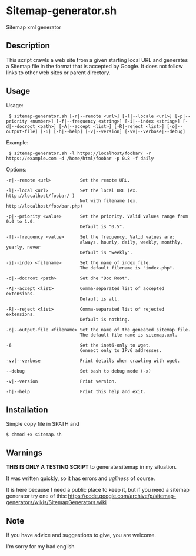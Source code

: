 # Sitemap-generator.sh

Sitemap xml generator

## Description

This script crawls a web site from a given starting local URL and generates a Sitemap file in the format that is accepted by Google.
It does not follow links to other web sites or parent directory.

## Usage

  Usage:

     $ sitemap-generator.sh [-r|--remote <url>] [-l|--locale <url>] [-p|--priority <number>] [-f|--frequency <string>] [-i|--index <string>] [-d|--docroot <path>] [-A|--accept <list>] [-R|-reject <list>] [-o|--output-file] [-6] [-h|--help] [-v|--version] [-vv|--verbose|--debug]

  Example:

     $ sitemap-generator.sh -l https://localhost/foobar/ -r https://example.com -d /home/html/foobar -p 0.8 -f daily

  Options:

    -r|--remote <url>           Set the remote URL.

    -l|--local <url>            Set the local URL (ex. http://localhost/foobar/ )
                                Not with filename (ex. http://localhost/foo/bar.php)

    -p|--priority <value>       Set the priority. Valid values range from 0.0 to 1.0.
                                Default is "0.5".

    -f|--frequency <value>      Set the frequency. Valid values are:
                                always, hourly, daily, weekly, monthly, yearly, never
                                Default is "weekly".

    -i|--index <filename>       Set the name of index file.
                                The default filename is "index.php".

    -d|--docroot <path>         Set dhe "Doc Root".

    -A|--accept <list>          Comma-separated list of accepted extensions.
                                Default is all.

    -R|--reject <list>          Comma-separated list of rejected extensions.
                                Default is nothing.

    -o|--output-file <filename> Set the name of the geneated sitemap file.
                                The default file name is sitemap.xml.

    -6                          Set the inet6-only to wget.
                                Connect only to IPv6 addresses.

    -vv|--verbose               Print details when crawling with wget.

    --debug                     Set bash to debug mode (-x)

    -v|--version                Print version.

    -h|--help                   Print this help and exit.


## Installation

Simple copy file in $PATH and

    $ chmod +x sitemap.sh

## Warnings

**THIS IS ONLY A TESTING SCRIPT** to generate sitemap in my situation.

It was written quickly, so it has errors and *ugliness* of course.

It is here because I need a public place to keep it, but if you need a sitemap generator try one of this:
https://code.google.com/archive/p/sitemap-generators/wikis/SitemapGenerators.wiki

## Note

If you have advice and suggestions to give, you are welcome.

I'm sorry for my bad english
